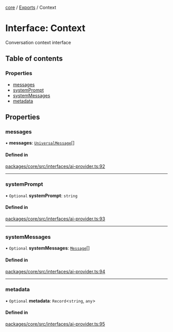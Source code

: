 <!-- 
 ⚠️  AUTO-GENERATED FILE - DO NOT EDIT MANUALLY
 This file is automatically generated by scripts/docs-generator.js
 To make changes, edit the source TypeScript files or update the generator script
-->

[core](../../) / [Exports](../modules) / Context

# Interface: Context

Conversation context interface

## Table of contents

### Properties

- [messages](Context#messages)
- [systemPrompt](Context#systemprompt)
- [systemMessages](Context#systemmessages)
- [metadata](Context#metadata)

## Properties

### messages

• **messages**: [`UniversalMessage`](../modules#universalmessage)[]

#### Defined in

[packages/core/src/interfaces/ai-provider.ts:92](https://github.com/woojubb/robota/blob/a3ab9410e815223c52230ddc246f82f91b3bd0b7/packages/core/src/interfaces/ai-provider.ts#L92)

___

### systemPrompt

• `Optional` **systemPrompt**: `string`

#### Defined in

[packages/core/src/interfaces/ai-provider.ts:93](https://github.com/woojubb/robota/blob/a3ab9410e815223c52230ddc246f82f91b3bd0b7/packages/core/src/interfaces/ai-provider.ts#L93)

___

### systemMessages

• `Optional` **systemMessages**: [`Message`](Message)[]

#### Defined in

[packages/core/src/interfaces/ai-provider.ts:94](https://github.com/woojubb/robota/blob/a3ab9410e815223c52230ddc246f82f91b3bd0b7/packages/core/src/interfaces/ai-provider.ts#L94)

___

### metadata

• `Optional` **metadata**: `Record`\<`string`, `any`\>

#### Defined in

[packages/core/src/interfaces/ai-provider.ts:95](https://github.com/woojubb/robota/blob/a3ab9410e815223c52230ddc246f82f91b3bd0b7/packages/core/src/interfaces/ai-provider.ts#L95)
